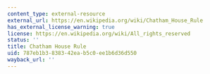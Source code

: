 ```yaml
---
content_type: external-resource
external_url: https://en.wikipedia.org/wiki/Chatham_House_Rule
has_external_license_warning: true
license: https://en.wikipedia.org/wiki/All_rights_reserved
status: ''
title: Chatham House Rule
uid: 787eb1b3-8383-42ea-b5c0-ee1b6d36d550
wayback_url: ''
---
```

